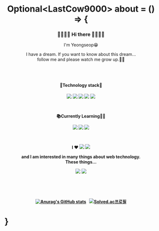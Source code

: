 <h1 align=center> Optional&lt;LastCow9000&gt; about = () => { </h1>


<h3 align=center>👋👋👋👋 Hi there 👋👋👋👋</h3>
<p align=center>I'm Yeongseop😁</p>
<p align=center>
I have a dream. If you want to know about this dream...<br>
follow me and please watch me grow up.🐱‍🏍
</p>
<br><br>
<h4 align=center>🏅Technology stack🏅<h4>
<p align=center>
<img src="https://img.shields.io/badge/-Java-f9f6f6?logo=Java&logoColor=red&style=plastic"/>
<img src="https://img.shields.io/badge/-Spring-6DB33F?&logo=Spring&logoColor=white&style=plastic"/>
<img src="https://img.shields.io/badge/-SpringBoot-1D783A?&logo=Spring-Boot&logoColor=white&style=plastic"/>
<img src="https://img.shields.io/badge/-Python-0080ff?&logo=Python&logoColor=f7e600&style=plastic"/>
<img src="https://img.shields.io/badge/-Javascript-ffd700?logo=javascript&logoColor=black&style=plastic"/>
</p><br>
<p align=center>📚Currently Learning👨‍💻</p>
<p align=center>
<img src="https://img.shields.io/badge/-JPA-866b0f?&logo=hibernate&logoColor=white&style=plastic"/>
<img src="https://img.shields.io/badge/-React-3b385d?logo=React&logoColor=skyblue&style=plastic"/>
<img src="https://img.shields.io/badge/-Typescript-3178C6?&logo=Typescript&logoColor=white&style=plastic"/>
</p><br>
<p align=center>
I ❤ <img src="https://img.shields.io/badge/-Intellij-red?&logo=IntelliJ-IDEA&logoColor=white&style=plastic"/> <img src="https://img.shields.io/badge/-VScode-000000?&logo=Visual-Studio-Code&logoColor=blue&style=plastic"/>
</p>
<p align=center>
and I am interested in many things about web technology.<br>
These things...
</p>
<p align=center>
<img src="https://img.shields.io/badge/-AWS-392f31?&logo=Amazon-AWS&logoColor=f89b00&style=plastic"/>
<img src="https://img.shields.io/badge/-Docker-2496ED?&logo=Docker&logoColor=white&style=plastic"/>
</p>

<br><br><br>
<div align=center>
  
[![Anurag's GitHub stats](https://github-readme-stats.vercel.app/api?username=LastCow9000&show_icons=true&theme=dracula)](https://github.com/anuraghazra/github-readme-stats)&nbsp;&nbsp;&nbsp;[![Solved.ac프로필](http://mazassumnida.wtf/api/v2/generate_badge?boj=diddidtjstjs)](https://solved.ac/diddidtjstjs)
  
</div>

<h1>}</h1>










<!--
**LastCow9000/LastCow9000** is a ✨ _special_ ✨ repository because its `README.md` (this file) appears on your GitHub profile.

Here are some ideas to get you started:

- 🔭 I’m currently working on ...
- 🌱 I’m currently learning ...
- 👯 I’m looking to collaborate on ...
- 🤔 I’m looking for help with ...
- 💬 Ask me about ...
- 📫 How to reach me: ...
- 😄 Pronouns: ...
- ⚡ Fun fact: ...
-->
